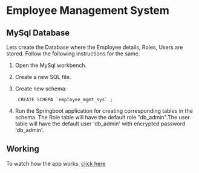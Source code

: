 # Employee Management System

## MySql Database

Lets create the Database where the Employee details, Roles, Users are stored. Follow the following instructions for the same.

1. Open the MySql workbench.
2. Create a new SQL file.
3. Create new schema:

        CREATE SCHEMA `employee_mgmt_sys` ;
    
4. Run the Springboot application for creating corresponding tables in the schema. The Role table will have the default role "db_admin".The user table will have the default user 'db_admin' with encrypted password 'db_admin'.

## Working

To watch how the app works, [click here](https://drive.google.com/file/d/1Iw_HhFv5_bDkuviCzi_D_RWPP78iLUno/view?usp=share_link)

